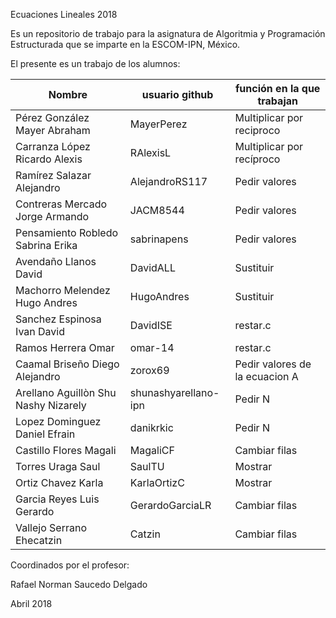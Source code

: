  Ecuaciones Lineales 2018

Es un repositorio de trabajo para la asignatura de 
Algoritmia y Programación Estructurada 
que se imparte en la ESCOM-IPN, México.

El presente es un trabajo de los alumnos:


| Nombre             |  usuario github  |   función en la que trabajan |
|-------------------|------------------|--------------------|
| Pérez González Mayer Abraham  | MayerPerez  | Multiplicar por reciproco |
| Carranza López Ricardo Alexis | RAlexisL | Multiplicar por recíproco |
| Ramírez Salazar Alejandro   | AlejandroRS117 | Pedir valores |
| Contreras Mercado Jorge Armando | JACM8544  | Pedir valores |
| Pensamiento Robledo Sabrina Erika | sabrinapens  | Pedir valores  |
| Avendaño Llanos David | DavidALL | Sustituir |
| Machorro Melendez Hugo Andres | HugoAndres | Sustituir |
| Sanchez Espinosa Ivan David | DavidISE | restar.c |
| Ramos Herrera Omar | omar-14 | restar.c |
| Caamal Briseño Diego Alejandro |zorox69|Pedir valores de la ecuacion A |
| Arellano Aguillòn Shu Nashy Nizarely  | shunashyarellano-ipn  | Pedir N  |
| Lopez Dominguez Daniel Efrain | danikrkic | Pedir N  |
| Castillo Flores Magali |  MagaliCF  |  Cambiar filas  |
| Torres Uraga Saul |SaulTU  |Mostrar  |
| Ortiz Chavez Karla |KarlaOrtizC |Mostrar |
| Garcia Reyes Luis Gerardo |GerardoGarciaLR   | Cambiar filas   |
| Vallejo Serrano Ehecatzin  |Catzin  |Cambiar filas  | 
					
Coordinados por el profesor:

Rafael Norman Saucedo Delgado

Abril 2018

